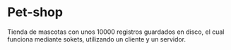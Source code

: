 # Pet-shop
Tienda de mascotas con unos 10000 registros guardados en disco, el cual funciona mediante sokets, utilizando un cliente y un servidor.

